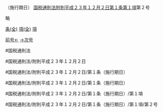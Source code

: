（施行期日）
[国税通則法附則平成２３年１２月２日第１条第１項](国税通則法＿＿＿＿附則平成２３年１２月２日第１条第１項)第２号

略

[条(全)](国税通則法＿＿＿＿附則平成２３年１２月２日第１条_.md)    [項(全)](国税通則法＿＿＿＿附則平成２３年１２月２日第１条第１項_.md)    [項](国税通則法＿＿＿＿附則平成２３年１２月２日第１条第１項.md)

[前号←](国税通則法＿＿＿＿附則平成２３年１２月２日第１条第１項第１号.md)    [→次号](国税通則法＿＿＿＿附則平成２３年１２月２日第１条第１項第３号.md)

#国税通則法

#国税通則法/附則平成２３年１２月２日

#国税通則法/附則平成２３年１２月２日/第１条（施行期日）

#国税通則法/附則平成２３年１２月２日/第１条（施行期日）

#国税通則法/附則平成２３年１２月２日/第１条（施行期日）/第１項

#国税通則法/附則平成２３年１２月２日/第１条（施行期日）/第１項/第２号

